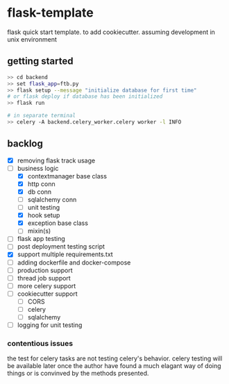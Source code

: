 # flask-template

flask quick start template. to add cookiecutter. assuming development in unix environment


## getting started

``` bash
>> cd backend
>> set flask_app=ftb.py
>> flask setup --message "initialize database for first time"
# or flask deploy if database has been initialized
>> flask run

# in separate terminal
>> celery -A backend.celery_worker.celery worker -l INFO
```

## backlog

- [x] removing flask track usage
- [ ] business logic
  - [x] contextmanager base class
  - [x] http conn
  - [x] db conn
  - [ ] sqlalchemy conn
  - [ ] unit testing
  - [x] hook setup
  - [x] exception base class
  - [ ] mixin(s)
- [ ] flask app testing
- [ ] post deployment testing script
- [x] support multiple requirements.txt
- [ ] adding dockerfile and docker-compose
- [ ] production support
- [ ] thread job support
- [ ] more celery support
- [ ] cookiecutter support
  - [ ] CORS
  - [ ] celery
  - [ ] sqlalchemy
- [ ] logging for unit testing

### contentious issues

the test for celery tasks are not testing celery's behavior. celery testing will be available later once the author have found a much elagant way of doing things or is convinved by the methods presented.
